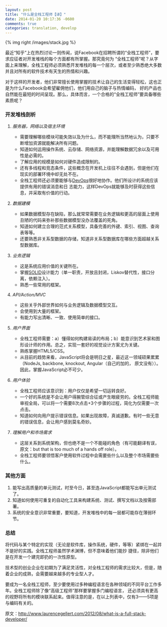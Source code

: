 ```yaml
---
layout: post
title: "什么是全栈工程师【译】"
date: 2014-01-20 10:17:36 -0600
comments: true
categories: translation, develop
---
```


{% img right /images/stack.jpg %}

最近“知乎”上在热烈讨论一则传闻，说Facebook在招聘所谓的“全栈工程师”，要求应征者对开发堆栈的每个方面都有所掌握。那究竟何为
“全栈工程师”呢？从字面上来理解，全栈工程师必须熟悉开发堆栈的每一个层次，或者至少熟悉绝大多数并且对所有的软件技术有天生的热情和兴趣。

对于这样的开发者，他们非常擅长使用掌握的技术让自己的生活变得轻松，这也正是为什么Facebook会希望雇佣他们，他们用自己的脑子与热情编码，
好的产品也自然能在最短的时间呈现。那么，具体而言，一个合格的“全栈工程师”要具备哪些素质呢？

<!--more-->

### 开发堆栈剖析

1. _服务器，网络以及宿主环境_
    * 需要理解哪些模块可能失效以及为什么，而不能理所当然地认为，只要不断增加资源就能解决所有问题。  
    * 知道如何运用操作系统、云存储、网络资源，并能理解数据冗余以及可用性是必需的。  
    * 了解应用的规模是如何对硬件造成限制的。
    * 还有多线程和竞态条件，这些概念在开发机上往往不会遇到，但是他们在现实的部署环境中却无处不在。
    * 全栈工程师还必须要能够与[DevOps](http://en.wikipedia.org/wiki/DevOps)很好地协作。他们所设计的系统应该提供有用的错误消息和日
    志能力，这样DevOps就能够及时获得这些信息，并采取有价值的行动。
  
2. _数据建模_
    * 如果数据模型存在缺陷，那么就常常需要在业务逻辑和更高的层面上使用丑陋的代码来弥补那些数据模型没办法覆盖的死角。
    * 知道如何建立合理的范式关系模型，具备完善的外键、索引、视图、查询表等等。
    * 还要熟悉非关系型数据的存储，知道非关系型数据库在哪些方面超越关系型数据库。

3. _业务逻辑_ 
    * 这是系统应用价值的关键所在。
    * 掌握[SOLID](http://goo.gl/jteHPE)设计能力（单一职责，开放且封闭，Liskov替代性，接口分离，依赖注入）。
    * 熟悉一些常用的框架。

4. _API/Action/MVC_ 
    * 这些关乎外部世界如何与业务逻辑及数据模型交互。
    * 会使用到大量的框架。
    * 有能力写出清晰、一致、使用简单的接口。

5. _用户界面_ 
    * 全栈工程师需要：a）懂得如何构建易读的布局；b）能意识到艺术家和图形设计师的作用。总之，实现一套好的视觉设计方案尤为关键。
    * 熟练掌握HTML5/CSS。  
    * 从目前的趋势来看，JavaScript将会是明日之星，最近这一领域硕果累累（NodeJs, backbone, knockout, Angular（自己的加的，
    原文没有））。因此，掌握JavaScript必不可少。
    
6. _用户体验_ 
    * 全栈工程师应该意识到：用户仅仅是希望一切运转良好。
    * 一个好的系统是不会让用户得腕管综合征或产生眼疲劳的。全栈工程师能审视全局，可以将一个需要8次点击+3个步骤的过程，简化为仅需要一次点击。
    * 知道如何向用户提示错误信息。如果出现故障，真诚道歉。有时一些无意的错误信息，会让用户感到莫名奇妙。

7. _理解用户和市场需求_
    * 这层关系到系统架构，但也绝不是一个不能碰的角色（有可能翻译有误，原文：but that is too much of a hands off role）。
    * 全栈工程师要领悟客户使用软件过程中会需要些什么以及整个市场需要些什么。

### 其他方面

1. 能写出高质量的单元测试，时至今日，甚至连JavaScript都能写出单元测试了。
2. 知道如何使用可重复的自动化工具来构建系统、测试、撰写文档以及按需部署。
3. 系统的安全意识非常重要，要知道，开发堆栈中的每一层都可能存在薄弱环节。
 

### 总结

将代码与某个特定的实现（无论是软件库，操作系统，硬件，等等）紧绑在一起并不是好的实践。全栈工程师虽然学术渊博，但不意味着他们能抄
捷径，除非他们是在开发一个建完即扔的一次性原型。

技术型的创业企业在初期为了满足灵活性，对全栈工程师的需求比较大，但是，随着企业的成熟，会需要越来越多的专业型人才。

要成为一名全栈工程师，至少要使用过多种编程语言在各种领域的不同平台工作多年。全栈工程师除了像“高级工程师”那样要掌握多门编程语言，
还必须具有更高的视野将所有的模块联系起来。值得注意的是，在以上列表中，仅有3——5项是与编码有关的。

原文：http://www.laurencegellert.com/2012/08/what-is-a-full-stack-developer/
